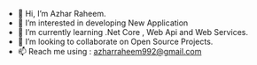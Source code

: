 - 👋 Hi, I’m Azhar Raheem.
- 👀 I’m interested in developing New Application
- 🌱 I’m currently learning .Net Core , Web Api and Web Services.
- 💞️ I’m looking to collaborate on Open Source Projects.
- 📫 Reach me using : azharraheem992@gmail.com

<!---
AzharRaheem/AzharRaheem is a ✨ special ✨ repository because its `README.md` (this file) appears on your GitHub profile.
You can click the Preview link to take a look at your changes.
--->

